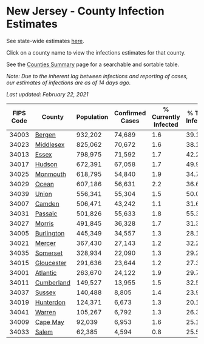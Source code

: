 # New Jersey - County Infection Estimates

See state-wide estimates [here](/infections/us-nj).

Click on a county name to view the infections estimates for that county.

See the [Counties Summary](/infections/summary-counties) page for a searchable and sortable table.

*Note: Due to the inherent lag between infections and reporting of cases, our estimates of infections are as of 14 days ago.*

*Last updated: February 22, 2021*

|   FIPS Code |                   County |   Population |   Confirmed Cases |   % Currently Infected |   % Total Infected |
|-------------|--------------------------|--------------|-------------------|------------------------|--------------------|
|       34003 |         [Bergen](bergen) |      932,202 |            74,689 |                    1.6 |               39.1 |
|       34023 |   [Middlesex](middlesex) |      825,062 |            70,672 |                    1.6 |               38.1 |
|       34013 |           [Essex](essex) |      798,975 |            71,592 |                    1.7 |               42.2 |
|       34017 |         [Hudson](hudson) |      672,391 |            67,058 |                    1.7 |               49.9 |
|       34025 |     [Monmouth](monmouth) |      618,795 |            54,840 |                    1.9 |               34.7 |
|       34029 |           [Ocean](ocean) |      607,186 |            56,631 |                    2.2 |               36.6 |
|       34039 |           [Union](union) |      556,341 |            55,304 |                    1.5 |               50.0 |
|       34007 |         [Camden](camden) |      506,471 |            43,242 |                    1.1 |               31.6 |
|       34031 |       [Passaic](passaic) |      501,826 |            55,633 |                    1.8 |               55.3 |
|       34027 |         [Morris](morris) |      491,845 |            36,328 |                    1.7 |               31.3 |
|       34005 | [Burlington](burlington) |      445,349 |            34,557 |                    1.3 |               28.1 |
|       34021 |         [Mercer](mercer) |      367,430 |            27,143 |                    1.2 |               32.2 |
|       34035 |     [Somerset](somerset) |      328,934 |            22,090 |                    1.3 |               29.2 |
|       34015 | [Gloucester](gloucester) |      291,636 |            23,644 |                    1.2 |               27.3 |
|       34001 |     [Atlantic](atlantic) |      263,670 |            24,122 |                    1.9 |               29.7 |
|       34011 | [Cumberland](cumberland) |      149,527 |            13,955 |                    1.5 |               32.5 |
|       34037 |         [Sussex](sussex) |      140,488 |             8,805 |                    1.4 |               23.9 |
|       34019 |   [Hunterdon](hunterdon) |      124,371 |             6,673 |                    1.3 |               20.1 |
|       34041 |         [Warren](warren) |      105,267 |             6,792 |                    1.3 |               26.3 |
|       34009 |     [Cape May](cape-may) |       92,039 |             6,953 |                    1.6 |               25.1 |
|       34033 |           [Salem](salem) |       62,385 |             4,594 |                    0.8 |               25.5 |